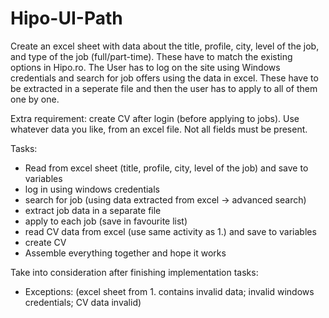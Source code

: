 # Hipo-UI-Path

Create an excel sheet with data about the title, profile, city, level of the job, and type of the job (full/part-time). These have to match the existing options in Hipo.ro. The User has to log on the site using Windows credentials and search for job offers using the data in excel. These have to be extracted in a seperate file and then the user has to apply to all of them one by one.

Extra requirement: create CV after login (before applying to jobs). Use whatever data you like, from an excel file. Not all fields must be present.

Tasks:
- Read from excel sheet (title, profile, city, level of the job) and save to variables
- log in using windows credentials
- search for job (using data extracted from excel -> advanced search)
- extract job data in a separate file
- apply to each job (save in favourite list)
- read CV data from excel (use same activity as 1.) and save to variables
- create CV
- Assemble everything together and hope it works

Take into consideration after finishing implementation tasks:
- Exceptions: (excel sheet from 1. contains invalid data; invalid windows credentials; CV data invalid)
